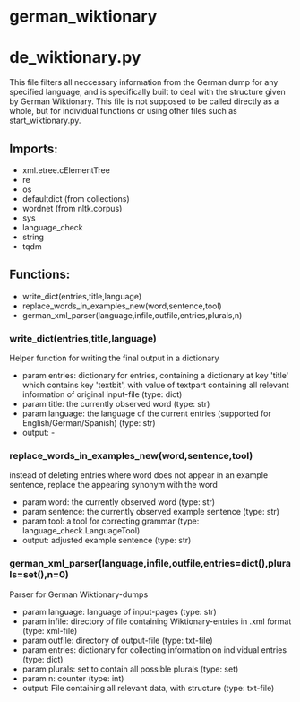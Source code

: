 # german_wiktionary

# de_wiktionary.py
This file filters all neccessary information from the German dump for any specified language, and is specifically built to deal with the structure given by German Wiktionary. This file is not supposed to be called directly as a whole, but for individual functions or using other files such as start_wiktionary.py.
## Imports:
* xml.etree.cElementTree
* re
* os
* defaultdict (from collections)
* wordnet (from nltk.corpus)
* sys
* language_check
* string
* tqdm
## Functions:
* write_dict(entries,title,language)
* replace_words_in_examples_new(word,sentence,tool)
* german_xml_parser(language,infile,outfile,entries,plurals,n)
### write_dict(entries,title,language)
Helper function for writing the final output in a dictionary
* param entries: dictionary for entries, containing a dictionary at key 'title' which contains key 'textbit', with value of textpart containing all relevant information of original input-file (type: dict)
* param title: the currently observed word (type: str)
* param language: the language of the current entries (supported for English/German/Spanish) (type: str)
* output: - 
### replace_words_in_examples_new(word,sentence,tool)
instead of deleting entries where word does not appear in an example sentence, replace the appearing synonym with the word
* param word: the currently observed word (type: str)
* param sentence: the currently observed example sentence (type: str)
* param tool: a tool for correcting grammar (type: language_check.LanguageTool)
* output: adjusted example sentence (type: str)
### german_xml_parser(language,infile,outfile,entries=dict(),plurals=set(),n=0)
Parser for German Wiktionary-dumps
* param language: language of input-pages (type: str)
* param infile: directory of file containing Wiktionary-entries in .xml format (type: xml-file)
* param outfile: directory of output-file (type: txt-file)
* param entries: dictionary for collecting information on individual entries (type: dict)
* param plurals: set to contain all possible plurals (type: set)
* param n: counter (type: int)
* output: File containing all relevant data, with structure (type: txt-file)
